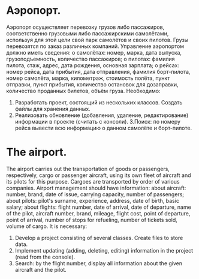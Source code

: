 # Аэропорт.
Аэропорт осуществляет перевозку грузов либо пассажиров, соответственно грузовыми либо пассажирскими самолётами, используя для этой цели свой парк самолётов и своих пилотов. Грузы перевозятся по заказ различных компаний.
Управление аэропортом должно иметь сведения:
о самолётах: номер, марка, дата выпуска, грузоподъемность, количество пассажиров;
о пилотах: фамилия пилота, стаж, адрес, дата рождения, основная зарплата;
о рейсах: номер рейса, дата прибытия, дата отправления, фамилия борт-пилота, номер самолёта, марка, километраж, стоимость полёта, пункт отправки, пункт  прибытия, количество остановок для дозаправки, количество проданных билетов, объём груза.
Необходимо:
1. Разработать проект, состоящий из нескольких классов. Создать файлы для хранения данных.
2. Реализовать обновление (добавления, удаление, редактирование) информации в проекте (считать с консоли). 
3.Поиск: по номеру рейса вывести всю информацию о данном самолёте и борт-пилоте.
# The airport.
The airport carries out the transportation of goods or passengers, respectively, cargo or passenger aircraft, using its own fleet of aircraft and its pilots for this purpose. Cargoes are transported by order of various companies.
Airport management should have information:
about aircraft: number, brand, date of issue, carrying capacity, number of passengers;
about pilots: pilot's surname, experience, address, date of birth, basic salary;
about flights: flight number, date of arrival, date of departure, name of the pilot, aircraft number, brand, mileage, flight cost, point of departure, point of arrival, number of stops for refueling, number of tickets sold, volume of cargo.
It is necessary:
1. Develop a project consisting of several classes. Create files to store data.
2. Implement updating (adding, deleting, editing) information in the project (read from the console).
3. Search: by the flight number, display all information about the given aircraft and the pilot.
